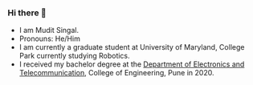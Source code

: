 ### Hi there 👋

<!--
**muditsingal/muditsingal** is a ✨ _special_ ✨ repository because its `README.md` (this file) appears on your GitHub profile.

Here are some ideas to get you started:

- 🔭 I’m currently working on ...
- 🌱 I’m currently learning ...
- 👯 I’m looking to collaborate on ...
- 🤔 I’m looking for help with ...
- 💬 Ask me about ...
- 📫 How to reach me: ...
- 😄 Pronouns: ...
- ⚡ Fun fact: ...
-->

-  I am Mudit Singal.
-  Pronouns: He/Him
-  I am currently a graduate student at University of Maryland, College Park currently studying Robotics.
-  I received my bachelor degree at the [Department of Electronics and Telecommunication](https://www.coep.org.in/departments/entc), College of Engineering, Pune in 2020.

<head>
    <style>
        .tab1 {
            tab-size: 2;
        }

        .tab2 {
            tab-size: 4;
        }

        .tab4 {
            tab-size: 8;
        }
    </style>
</head>

[![Mudit's GitHub stats](https://github-readme-stats.vercel.app/api?username=muditsingal&theme=tokyonight&show_icons=true)](https://github.com/anuraghazra/github-readme-stats)


<h2>Languages-Tools-Libraries</h2>
<br/>
<div align="left">
    <b>Programming: &emsp;</b><img src="https://skillicons.dev/icons?i=python,cpp,c,matlab,bash,cmake" /><br>
    <b>Operating Systems: <span class="tab2"/></b><img src="https://skillicons.dev/icons?i=linux,ubuntu,arch,windows" /><br>
    <b>Frameworks and Tools: <span class="tab2"/></b><img src="https://skillicons.dev/icons?i=ros,opencv,pytorch,tensorflow,unity,postgres" /><br>
    <b>Version Control: <span class="tab2"/></b><img src="https://skillicons.dev/icons?i=docker,github,git,jenkins" /><br>
    <b>Editors: <span class="tab2"/></b><img src="https://skillicons.dev/icons?i=vscode,arduino,anaconda,latex,visualstudio,sublime"/><br>

</div>



<!--
Related source is from: https://kilienazure.com/github-profile-readme/
-->
